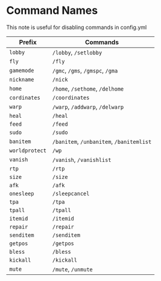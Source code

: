 # Command Names

This note is useful for disabling commands in config.yml

| Prefix         | Commands                                 |
| -------------- | ---------------------------------------- |
| `lobby`        | `/lobby`, `/setlobby`                    |
| `fly`          | `/fly`                                   |
| `gamemode`     | `/gmc`, `/gms`, `/gmspc`, `/gma`         |
| `nickname`     | `/nick`                                  |
| `home`         | `/home`, `/sethome`, `/delhome`          |
| `cordinates`   | `/coordinates`                           |
| `warp`         | `/warp`, `/addwarp`, `/delwarp`          |
| `heal`         | `/heal`                                  |
| `feed`         | `/feed`                                  |
| `sudo`         | `/sudo`                                  |
| `banitem`      | `/banitem`, `/unbanitem`, `/banitemlist` |
| `worldprotect` | `/wp`                                    |
| `vanish`       | `/vanish`, `/vanishlist`                 |
| `rtp`          | `/rtp`                                   |
| `size`         | `/size`                                  |
| `afk`          | `/afk`                                   |
| `onesleep`     | `/sleepcancel`                           |
| `tpa`          | `/tpa`                                   |
| `tpall`        | `/tpall`                                 |
| `itemid`       | `/itemid`                                |
| `repair`       | `/repair`                                |
| `senditem`     | `/senditem`                              |
| `getpos`       | `/getpos`                                |
| `bless`        | `/bless`                                 |
| `kickall`      | `/kickall`                               |
| `mute`         | `/mute`, `/unmute`                       |
